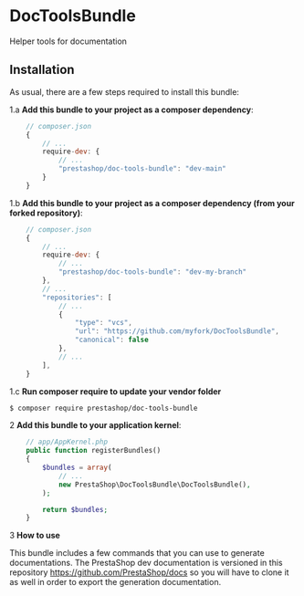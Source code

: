 # DocToolsBundle
Helper tools for documentation

## Installation

As usual, there are a few steps required to install this bundle:

1.a **Add this bundle to your project as a composer dependency**:

```javascript
    // composer.json
    {
        // ...
        require-dev: {
            // ...
            "prestashop/doc-tools-bundle": "dev-main"
        }
    }
```

1.b **Add this bundle to your project as a composer dependency (from your forked repository)**:

```javascript
    // composer.json
    {
        // ...
        require-dev: {
            // ...
            "prestashop/doc-tools-bundle": "dev-my-branch"
        },
        // ...
        "repositories": [
            // ...
            {
                "type": "vcs",
                "url": "https://github.com/myfork/DocToolsBundle",
                "canonical": false
            },
            // ...
        ],
    }
```

1.c **Run composer require to update your vendor folder**

```bash
$ composer require prestashop/doc-tools-bundle
```

2 **Add this bundle to your application kernel**:

```php
    // app/AppKernel.php
    public function registerBundles()
    {
        $bundles = array(
            // ...
            new PrestaShop\DocToolsBundle\DocToolsBundle(),
        );

        return $bundles;
    }
```

3 **How to use**

This bundle includes a few commands that you can use to generate documentations. The PrestaShop dev documentation is
versioned in this repository https://github.com/PrestaShop/docs so you will have to clone it as well in order to export
the generation documentation.
